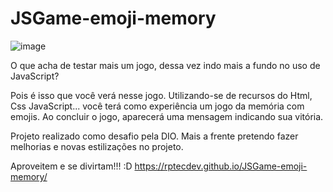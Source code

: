 # JSGame-emoji-memory

![image](https://github.com/RPTecDev/JSGame-emoji-memory/assets/114440054/b94edffc-10af-45ba-a276-fdf5f1518bfa)

O que acha de testar mais um jogo, dessa vez indo mais a fundo no uso de JavaScript?

Pois é isso que você verá nesse jogo. Utilizando-se de recursos do Html, Css JavaScript... você terá como experiência um jogo da memória com emojis.
Ao concluir o jogo, aparecerá uma mensagem indicando sua vitória.

Projeto realizado como desafio pela DIO. Mais a frente pretendo fazer melhorias e novas estilizações no projeto.

Aproveitem e se divirtam!!! :D
https://rptecdev.github.io/JSGame-emoji-memory/


